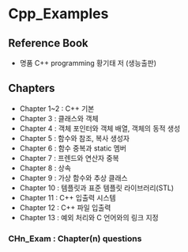 # Cpp_Examples
## Reference Book
* 명품 C++ programming 황기태 저 (생능출판)   
## Chapters
* Chapter 1~2 : C++ 기본
* Chapter 3 : 클래스와 객체
* Chapter 4 : 객체 포인터와 객체 배열, 객체의 동적 생성   
* Chapter 5 : 함수와 참조, 복사 생성자   
* Chapter 6 : 함수 중복과 static 멤버   
* Chapter 7 : 프렌드와 연산자 중복   
* Chapter 8 : 상속   
* Chapter 9 : 가상 함수와 추상 클래스   
* Chapter 10 : 템플릿과 표준 템플릿 라이브러리(STL)   
* Chapter 11 : C++ 입출력 시스템   
* Chapter 12 : C++ 파일 입출력   
* Chapter 13 : 예외 처리와 C 언어와의 링크 지정   

### CHn_Exam : Chapter(n) questions
